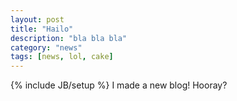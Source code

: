 ```yaml
---
layout: post
title: "Hailo"
description: "bla bla bla"
category: "news"
tags: [news, lol, cake]
---
```

{% include JB/setup %}
I made a new blog! Hooray?